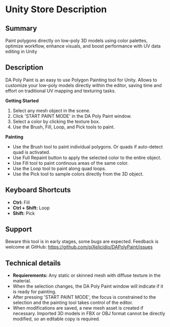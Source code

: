 # Unity Store Description
## Summary
Paint polygons directly on low-poly 3D models using color palettes, optimize workflow, enhance visuals, and boost performance with UV data editing in Unity
## Description
DA Poly Paint is an easy to use Polygon Painting tool for Unity.  Allows to customize your low-poly models directly within the editor, saving time and effort on traditional UV mapping and texturing tasks.

**Getting Started**
1. Select any mesh object in the scene.
2. Click 'START PAINT MODE' in the DA Poly Paint window.
3. Select a color by clicking the texture box.
4. Use the Brush, Fill, Loop, and Pick tools to paint.

**Painting**
- Use the Brush tool to paint individual polygons. Or quads if auto-detect quad is activated.
- Use Full Repaint button to apply the selected color to the entire object.
- Use Fill tool to paint continous areas of the same color.
- Use the Loop tool to paint along quad loops.
- Use the Pick tool to sample colors directly from the 3D object.

## Keyboard Shortcuts
- **Ctrl:** Fill
- **Ctrl + Shift:** Loop
- **Shift:** Pick

## Support

Beware this tool is in early stages, some bugs are expected. 
Feedback is welcome at GitHub: https://github.com/piXelicidio/DAPolyPaint/issues

## Technical details
- **Requierements:** Any static or skinned mesh with diffuse texture in the material.
- When the selection changes, the DA Poly Paint window will  indicate if it is ready for painting.
- After pressing 'START PAINT MODE', the focus is constrained to the selection and the painting tool takes control of the editor.
- When modifications are saved, a new mesh asset is created if necessary. Imported 3D models in FBX or OBJ format cannot be directly modified, so an editable copy is required.


